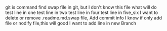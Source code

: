 git is command
find swap file in git,
but I don't know this file what will do
test line in one 
test line in two 
test line in four
test line in five_six
I want to delete or remove .readme.md.swap file,
Add commit info
I know if only add file or nodify file,this will good
I want to add line in new Branch

